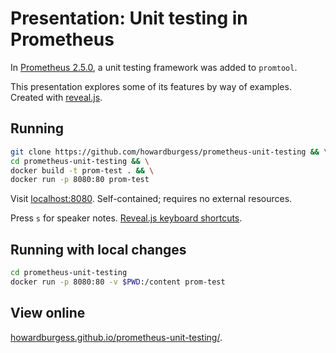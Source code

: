 # Presentation: Unit testing in Prometheus

In [Prometheus 2.5.0](https://github.com/prometheus/prometheus/releases/tag/v2.5.0), a unit testing framework was added to `promtool`.

This presentation explores some of its features by way of examples. Created with [reveal.js](https://revealjs.com/).

## Running

```bash
git clone https://github.com/howardburgess/prometheus-unit-testing && \
cd prometheus-unit-testing && \
docker build -t prom-test . && \
docker run -p 8080:80 prom-test
```

Visit [localhost:8080](http://localhost:8080/). Self-contained; requires no external resources.

Press `s` for speaker notes. [Reveal.js keyboard shortcuts](https://github.com/hakimel/reveal.js/wiki/Keyboard-Shortcuts).

## Running with local changes

```bash
cd prometheus-unit-testing
docker run -p 8080:80 -v $PWD:/content prom-test
```

## View online

[howardburgess.github.io/prometheus-unit-testing/](https://howardburgess.github.io/prometheus-unit-testing/).